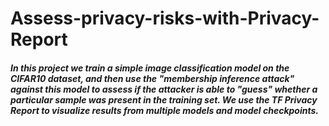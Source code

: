 # Assess-privacy-risks-with-Privacy-Report

##### In this project we train a simple image classification model on the CIFAR10 dataset, and then use the "membership inference attack" against this model to assess if the attacker is able to "guess" whether a particular sample was present in the training set. We use the TF Privacy Report to visualize results from multiple models and model checkpoints.
